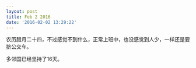 ```yaml
---
layout: post
title: Feb 2 2016
date: '2016-02-02 13:29:22'
---
```


农历腊月二十四，不过感觉不到什么，正常上班中，也没感觉到人少，一样还是要挤公交车。


多邻国已经坚持了16天。